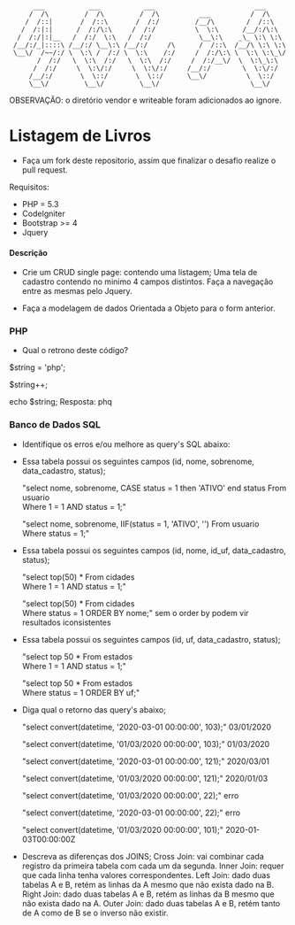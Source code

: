 ```

      ___           ___           ___                         ___     
     /  /\         /  /\         /  /\          ___          /  /\    
    /  /::|       /  /::\       /  /:/         /__/\        /  /::\   
   /  /:|:|      /  /:/\:\     /  /:/          \  \:\      /__/:/\:\  
  /  /:/|:|__   /  /:/  \:\   /  /:/            \__\:\    _\_ \:\ \:\ 
 /__/:/_|::::\ /__/:/ \__\:\ /__/:/     /\      /  /::\  /__/\ \:\ \:\
 \__\/  /~~/:/ \  \:\ /  /:/ \  \:\    /:/     /  /:/\:\ \  \:\ \:\_\/
       /  /:/   \  \:\  /:/   \  \:\  /:/     /  /:/__\/  \  \:\_\:\  
      /  /:/     \  \:\/:/     \  \:\/:/     /__/:/        \  \:\/:/  
     /__/:/       \  \::/       \  \::/      \__\/          \  \::/   
     \__\/         \__\/         \__\/                       \__\/    

```

OBSERVAÇÃO: o diretório vendor e writeable foram adicionados ao ignore.

# Listagem de Livros
- Faça um fork deste repositorio, assim que finalizar o desafio realize o pull request.

Requisitos:

- PHP = 5.3
- CodeIgniter
- Bootstrap >= 4
- Jquery


#### Descrição

 - Crie um CRUD single page: 
	contendo uma listagem;
	Uma tela de cadastro contendo no minimo 4 campos distintos. 
	Faça a navegação entre as mesmas pelo Jquery.

 - Faça a modelagem de dados Orientada a Objeto para o form anterior.

### PHP

 - Qual o retrono deste código?

$string = 'php';

$string++;

echo $string;
Resposta: phq

### Banco de Dados SQL

 - Identifique os erros e/ou melhore as query's SQL abaixo:
	
 - Essa tabela possui os seguintes campos (id, nome, sobrenome, data_cadastro, status);

	"select 
	nome, sobrenome, CASE status = 1 then 'ATIVO' end status
	From usuario  
	Where 
	1 = 1  AND status = 1;"

    "select 
	nome, sobrenome, IIF(status = 1, 'ATIVO', '')
	From usuario  
	Where status = 1;"

 - Essa tabela possui os seguintes campos (id, nome, id_uf, data_cadastro, status);

	"select	top(50) *
	From cidades  
	Where 
	1 = 1  AND status = 1;" 

    "select	top(50) *
	From cidades  
	Where status = 1 ORDER BY nome;" sem o order by podem vir resultados iconsistentes 

 - Essa tabela possui os seguintes campos (id, uf, data_cadastro, status);

	"select	top 50 *
	From estados  
	Where 
	1 = 1  AND status = 1;"

    "select	top 50 *
	From estados  
	Where status = 1 ORDER BY uf;"

 - Diga qual o retorno das query's abaixo;

	"select convert(datetime, '2020-03-01 00:00:00', 103);"
    03/01/2020

	"select convert(datetime, '01/03/2020 00:00:00', 103);"
    01/03/2020

	"select convert(datetime, '2020-03-01 00:00:00', 121);"
    2020/03/01

	"select convert(datetime, '01/03/2020 00:00:00', 121);"
    2020/01/03

	"select convert(datetime, '01/03/2020 00:00:00', 22);"
    erro

	"select convert(datetime, '2020-03-01 00:00:00', 22);"
    erro

	"select convert(datetime, '01/03/2020 00:00:00', 101);"
    2020-01-03T00:00:00Z

 - Descreva as diferenças dos JOINS;
 Cross Join: vai combinar cada registro da primeira tabela com cada um da segunda.
 Inner Join: requer que cada linha tenha valores correspondentes.
 Left Join: dado duas tabelas A e B, retém as linhas da A mesmo que não exista dado na B.
 Right Join: dado duas tabelas A e B, retém as linhas da B mesmo que não exista dado na A.
 Outer Join: dado duas tabelas A e B, retém tanto de A como de B se o inverso não existir.

